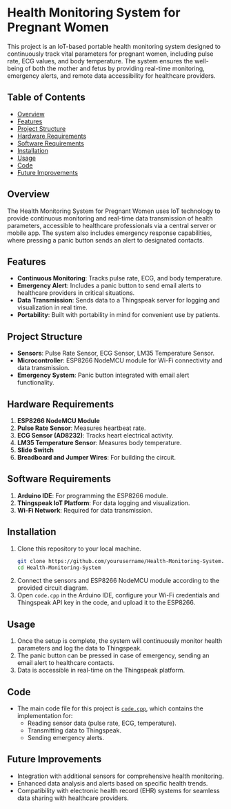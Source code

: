 # Health Monitoring System for Pregnant Women

This project is an IoT-based portable health monitoring system designed to continuously track vital parameters for pregnant women, including pulse rate, ECG values, and body temperature. The system ensures the well-being of both the mother and fetus by providing real-time monitoring, emergency alerts, and remote data accessibility for healthcare providers.

## Table of Contents
- [Overview](#overview)
- [Features](#features)
- [Project Structure](#project-structure)
- [Hardware Requirements](#hardware-requirements)
- [Software Requirements](#software-requirements)
- [Installation](#installation)
- [Usage](#usage)
- [Code](#code)
- [Future Improvements](#future-improvements)

## Overview
The Health Monitoring System for Pregnant Women uses IoT technology to provide continuous monitoring and real-time data transmission of health parameters, accessible to healthcare professionals via a central server or mobile app. The system also includes emergency response capabilities, where pressing a panic button sends an alert to designated contacts.

## Features
- **Continuous Monitoring**: Tracks pulse rate, ECG, and body temperature.
- **Emergency Alert**: Includes a panic button to send email alerts to healthcare providers in critical situations.
- **Data Transmission**: Sends data to a Thingspeak server for logging and visualization in real time.
- **Portability**: Built with portability in mind for convenient use by patients.

## Project Structure
- **Sensors**: Pulse Rate Sensor, ECG Sensor, LM35 Temperature Sensor.
- **Microcontroller**: ESP8266 NodeMCU module for Wi-Fi connectivity and data transmission.
- **Emergency System**: Panic button integrated with email alert functionality.

## Hardware Requirements
1. **ESP8266 NodeMCU Module**
2. **Pulse Rate Sensor**: Measures heartbeat rate.
3. **ECG Sensor (AD8232)**: Tracks heart electrical activity.
4. **LM35 Temperature Sensor**: Measures body temperature.
5. **Slide Switch**
6. **Breadboard and Jumper Wires**: For building the circuit.

## Software Requirements
1. **Arduino IDE**: For programming the ESP8266 module.
2. **Thingspeak IoT Platform**: For data logging and visualization.
3. **Wi-Fi Network**: Required for data transmission.

## Installation
1. Clone this repository to your local machine.
    ```bash
    git clone https://github.com/yourusername/Health-Monitoring-System.git
    cd Health-Monitoring-System
    ```
2. Connect the sensors and ESP8266 NodeMCU module according to the provided circuit diagram.
3. Open `code.cpp` in the Arduino IDE, configure your Wi-Fi credentials and Thingspeak API key in the code, and upload it to the ESP8266.

## Usage
1. Once the setup is complete, the system will continuously monitor health parameters and log the data to Thingspeak.
2. The panic button can be pressed in case of emergency, sending an email alert to healthcare contacts.
3. Data is accessible in real-time on the Thingspeak platform.

## Code
- The main code file for this project is [`code.cpp`](code.cpp), which contains the implementation for:
  - Reading sensor data (pulse rate, ECG, temperature).
  - Transmitting data to Thingspeak.
  - Sending emergency alerts.

## Future Improvements
- Integration with additional sensors for comprehensive health monitoring.
- Enhanced data analysis and alerts based on specific health trends.
- Compatibility with electronic health record (EHR) systems for seamless data sharing with healthcare providers.
